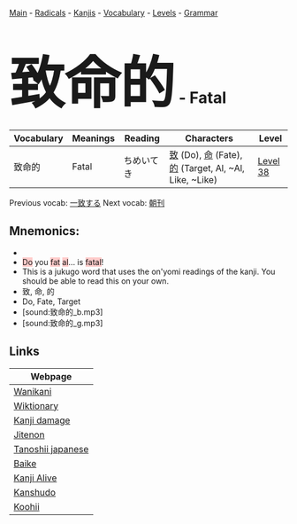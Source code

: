 <style> bigfont {font-size: 100px}</style>
[Main](../README.md) -
[Radicals](../radicals.md) -
[Kanjis](../kanjis.md) -
[Vocabulary](../vocabulary.md) -
[Levels](../levels.md) -
[Grammar](../grammar.md)
# <bigfont> 致命的</bigfont> - Fatal 

| Vocabulary | Meanings | Reading | Characters | Level |
| --- | --- | --- | --- | --- |
| 致命的 | Fatal | ちめいてき |  [致](../kanjis/致.md) (Do), [命](../kanjis/命.md) (Fate), [的](../kanjis/的.md) (Target, Al, ~Al, Like, ~Like) | [Level 38](../levels/wk_level38.md) |

Previous vocab: [一致する](一致する.md) Next vocab: [朝刊](朝刊.md) 

## Mnemonics:

* 
* <span style="background-color:#ffcccb"> Do</span> you <span style="background-color:#ffcccb"> fat</span> <span style="background-color:#ffcccb"> al</span>... is <span style="background-color:#ffcccb"> fatal</span>!
* This is a jukugo word that uses the on'yomi readings of the kanji. You should be able to read this on your own.
* 致, 命, 的
* Do, Fate, Target
* [sound:致命的_b.mp3]
* [sound:致命的_g.mp3]


## Links 

| Webpage |
| --- |
| [Wanikani          ](https://www.wanikani.com/kanji/致命的) |
| [Wiktionary        ](https://en.wiktionary.org/wiki/致命的) |
| [Kanji damage      ](http://www.kanjidamage.com/kanji/search?utf8=✓&q=致命的) |
| [Jitenon           ](https://jitenon.com/kanji/致命的) |
| [Tanoshii japanese ](https://www.tanoshiijapanese.com/dictionary/kanji.cfm?k=致命的) |
| [Baike             ](https://baike.baidu.com/item/致命的) |
| [Kanji Alive       ](https://app.kanjialive.com/致命的) |
| [Kanshudo          ](https://www.kanshudo.com/searchmn?q=致命的) |
| [Koohii            ](https://kanji.koohii.com/study/kanji/致命的) |
